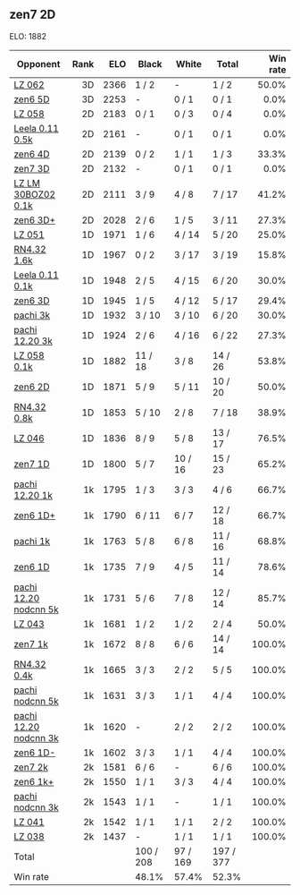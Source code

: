 ## zen7 2D ##

ELO: 1882

Opponent | Rank | ELO | Black | White | Total | Win rate
---------|-----:|----:|-------|-------|-------|-------:
[LZ 062](LZ%20062.md) | 3D | 2366 | 1 / 2 | - | 1 / 2 | 50.0%
[zen6 5D](zen6%205D.md) | 3D | 2253 | - | 0 / 1 | 0 / 1 | 0.0%
[LZ 058](LZ%20058.md) | 2D | 2183 | 0 / 1 | 0 / 3 | 0 / 4 | 0.0%
[Leela 0.11 0.5k](Leela%200.11%200.5k.md) | 2D | 2161 | - | 0 / 1 | 0 / 1 | 0.0%
[zen6 4D](zen6%204D.md) | 2D | 2139 | 0 / 2 | 1 / 1 | 1 / 3 | 33.3%
[zen7 3D](zen7%203D.md) | 2D | 2132 | - | 0 / 1 | 0 / 1 | 0.0%
[LZ LM 30BOZ02 0.1k](LZ%20LM%2030BOZ02%200.1k.md) | 2D | 2111 | 3 / 9 | 4 / 8 | 7 / 17 | 41.2%
[zen6 3D+](zen6%203D+.md) | 2D | 2028 | 2 / 6 | 1 / 5 | 3 / 11 | 27.3%
[LZ 051](LZ%20051.md) | 1D | 1971 | 1 / 6 | 4 / 14 | 5 / 20 | 25.0%
[RN4.32 1.6k](RN4.32%201.6k.md) | 1D | 1967 | 0 / 2 | 3 / 17 | 3 / 19 | 15.8%
[Leela 0.11 0.1k](Leela%200.11%200.1k.md) | 1D | 1948 | 2 / 5 | 4 / 15 | 6 / 20 | 30.0%
[zen6 3D](zen6%203D.md) | 1D | 1945 | 1 / 5 | 4 / 12 | 5 / 17 | 29.4%
[pachi 3k](pachi%203k.md) | 1D | 1932 | 3 / 10 | 3 / 10 | 6 / 20 | 30.0%
[pachi 12.20 3k](pachi%2012.20%203k.md) | 1D | 1924 | 2 / 6 | 4 / 16 | 6 / 22 | 27.3%
[LZ 058 0.1k](LZ%20058%200.1k.md) | 1D | 1882 | 11 / 18 | 3 / 8 | 14 / 26 | 53.8%
[zen6 2D](zen6%202D.md) | 1D | 1871 | 5 / 9 | 5 / 11 | 10 / 20 | 50.0%
[RN4.32 0.8k](RN4.32%200.8k.md) | 1D | 1853 | 5 / 10 | 2 / 8 | 7 / 18 | 38.9%
[LZ 046](LZ%20046.md) | 1D | 1836 | 8 / 9 | 5 / 8 | 13 / 17 | 76.5%
[zen7 1D](zen7%201D.md) | 1D | 1800 | 5 / 7 | 10 / 16 | 15 / 23 | 65.2%
[pachi 12.20 1k](pachi%2012.20%201k.md) | 1k | 1795 | 1 / 3 | 3 / 3 | 4 / 6 | 66.7%
[zen6 1D+](zen6%201D+.md) | 1k | 1790 | 6 / 11 | 6 / 7 | 12 / 18 | 66.7%
[pachi 1k](pachi%201k.md) | 1k | 1763 | 5 / 8 | 6 / 8 | 11 / 16 | 68.8%
[zen6 1D](zen6%201D.md) | 1k | 1735 | 7 / 9 | 4 / 5 | 11 / 14 | 78.6%
[pachi 12.20 nodcnn 5k](pachi%2012.20%20nodcnn%205k.md) | 1k | 1731 | 5 / 6 | 7 / 8 | 12 / 14 | 85.7%
[LZ 043](LZ%20043.md) | 1k | 1681 | 1 / 2 | 1 / 2 | 2 / 4 | 50.0%
[zen7 1k](zen7%201k.md) | 1k | 1672 | 8 / 8 | 6 / 6 | 14 / 14 | 100.0%
[RN4.32 0.4k](RN4.32%200.4k.md) | 1k | 1665 | 3 / 3 | 2 / 2 | 5 / 5 | 100.0%
[pachi nodcnn 5k](pachi%20nodcnn%205k.md) | 1k | 1631 | 3 / 3 | 1 / 1 | 4 / 4 | 100.0%
[pachi 12.20 nodcnn 3k](pachi%2012.20%20nodcnn%203k.md) | 1k | 1620 | - | 2 / 2 | 2 / 2 | 100.0%
[zen6 1D-](zen6%201D-.md) | 1k | 1602 | 3 / 3 | 1 / 1 | 4 / 4 | 100.0%
[zen7 2k](zen7%202k.md) | 2k | 1581 | 6 / 6 | - | 6 / 6 | 100.0%
[zen6 1k+](zen6%201k+.md) | 2k | 1550 | 1 / 1 | 3 / 3 | 4 / 4 | 100.0%
[pachi nodcnn 3k](pachi%20nodcnn%203k.md) | 2k | 1543 | 1 / 1 | - | 1 / 1 | 100.0%
[LZ 041](LZ%20041.md) | 2k | 1542 | 1 / 1 | 1 / 1 | 2 / 2 | 100.0%
[LZ 038](LZ%20038.md) | 2k | 1437 | - | 1 / 1 | 1 / 1 | 100.0%
Total | | | 100 / 208 | 97 / 169 | 197 / 377 | 
Win rate| | | 48.1% | 57.4% | 52.3% | 
